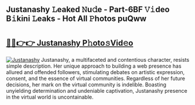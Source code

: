 ## Justanashy 𝙻eaked 𝙽u𝚍e - Part-6BF 𝚅𝚒deo B𝚒kini 𝙻eaks - Hot All 𝙿hotos puQww

# <h2><a href="http://ld3zoh.urlbe.top/?page=Justanashy">🔗🔗👉👉 Justanashy P𝚑oto𝚜Vid𝚎o</a></h2>

[![Justanashy](https://i.imgur.com/eBuTRDB.gif)](http://ld3zoh.urlbe.top/?page=Justanashy)
Justanashy, a multifaceted and contentious character, resists simple description. Her unique approach to building a web presence has allured and offended followers, stimulating debates on artistic expression, consent, and the essence of virtual communities. Regardless of her future decisions, her mark on the virtual community is indelible. Boasting unyielding determination and undeniable captivation, Justanashy presence in the virtual world is uncontainable.
